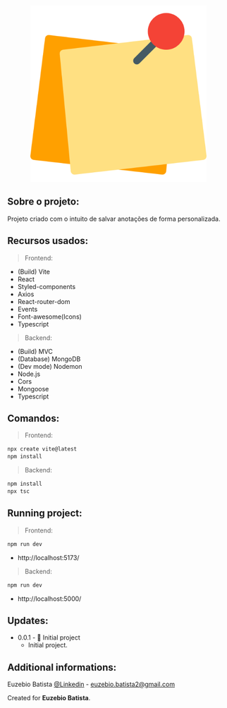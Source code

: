 <p align="center"><img src="./frontend/public/images/logo.png" width="400" alt="Logo do aplicativo"></p>

## Sobre o projeto:

Projeto criado com o intuito de salvar anotações de forma personalizada.

## Recursos usados:

> Frontend:

- (Build) Vite
- React
- Styled-components
- Axios
- React-router-dom
- Events
- Font-awesome(Icons)
- Typescript

> Backend:

- (Build) MVC
- (Database) MongoDB
- (Dev mode) Nodemon
- Node.js
- Cors
- Mongoose
- Typescript

## Comandos:

> Frontend:

```sh
npx create vite@latest
npm install
```

> Backend:

```sh
npm install
npx tsc
```

## Running project:

> Frontend:

```sh
npm run dev
```

- http://localhost:5173/

> Backend:

```sh
npm run dev
```

- http://localhost:5000/

## Updates:

- 0.0.1 - 🎉 Initial project
  - Initial project.

## Additional informations:

Euzebio Batista [@Linkedin](https://www.linkedin.com/in/euzebio-batista) - euzebio.batista2@gmail.com

Created for **Euzebio Batista**.
